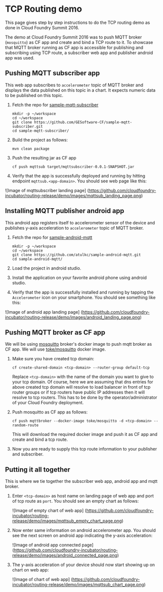 # TCP Routing demo
This page gives step by step instructions to do the TCP routing demo as done in Cloud Foundry Summit 2016.

The demo at Cloud Foundry Summit 2016 was to push MQTT broker (`mosquitto`) as CF app and create and bind a TCP route to it. To showcase that MQTT broker running as CF app is accessible for publishing and subscribing using TCP route, a subscriber web app and publisher android app was used.

## Pushing MQTT subscriber app
This web app subscribes to `accelerometer` topic of MQTT broker and displays the data published on this topic in a chart. It expects numeric data to be published on this topic.

1. Fetch the repo for [sample-mqtt-subscriber](https://github.com/GESoftware-CF/sample-mqtt-subscriber)
    ```
    mkdir -p ~/workspace
    cd ~/workspace
    git clone https://github.com/GESoftware-CF/sample-mqtt-subscriber.git
    cd sample-mqtt-subscriber/
    ```

1. Build the project as follows:
    ```
    mvn clean package
    ```

1. Push the resulting jar as CF app
    ```
    cf push mqttsub target/mqttsubscriber-0.0.1-SNAPSHOT.jar
    ```

1. Verify that the app is successfully deployed and running by hitting endpoint `mqttsub.<app-domain>`. You should see web page like this:

![Image of mqttsubscriber landing page]
(https://github.com/cloudfoundry-incubator/routing-release/demo/images/mqttsub_landing_page.png)

## Installing MQTT publisher android app
This android app registers itself to accelerometer sensor of the device and publishes y-axis acceleration to `accelerometer` topic of MQTT broker. 

1. Fetch the repo for [sample-android-mqtt](https://github.com/atulkc/sample-android-mqtt)
    ```
    mkdir -p ~/workspace
    cd ~/workspace
    git clone https://github.com/atulkc/sample-android-mqtt.git
    cd sample-android-mqtt/
    ```

1. Load the project in android studio.

1. Install the application on your favorite android phone using android studio.

1. Verify that the app is successfully installed and running by tapping the `Accelerometer` icon on your smartphone. You should see something like this:

![Image of android app landing page]
(https://github.com/cloudfoundry-incubator/routing-release/demo/images/android_landing_page.png)

## Pushing MQTT broker as CF app
We will be using [mosquitto](http://mosquitto.org/) broker's docker image to push mqtt broker as CF app. We will use [toke/mosquitto](https://github.com/toke/docker-mosquitto) docker image.

1. Make sure you have created tcp domain:
    ```
    cf create-shared-domain <tcp-domain> --router-group default-tcp
    ```
   Replace `<tcp-domain>` with the name of the domain you want to give to your tcp domain. Of course, here we are assuming that dns entries for above created tcp domain will resolve to load balancer in front of tcp router groups or if tcp routers have public IP addresses then it will resolve to tcp routers. This has to be done by the operator/administrator of your Cloud Foundry deployment.

1. Push mosquitto as CF app as follows:
    ```
    cf push mqttbroker --docker-image toke/mosquitto -d <tcp-domain> --random-route
    ```
    This will download the required docker image and push it as CF app and create and bind a tcp route.

1. Now you are ready to supply this tcp route information to your publisher and subscriber.

## Putting it all together
This is where we tie together the subscriber web app, android app and mqtt broker.

1. Enter `<tcp-domain>` as host name on landing page of web app and port of tcp route as `port`. You should see an empty chart as follows:

	![Image of empty chart of web app]
	(https://github.com/cloudfoundry-incubator/routing-release/demo/images/mqttsub_empty_chart_page.png)

1. Now enter same information on android accelerometer app. You should see the next screen on android app indicating the y-axis acceleration:

	![Image of android app connected page]
	(https://github.com/cloudfoundry-incubator/routing-release/demo/images/android_connected_page.png)

1. The y-axis acceleration of your device should now start showing up on chart on web app:

	![Image of chart of web app]
	(https://github.com/cloudfoundry-incubator/routing-release/demo/images/mqttsub_chart_page.png)

